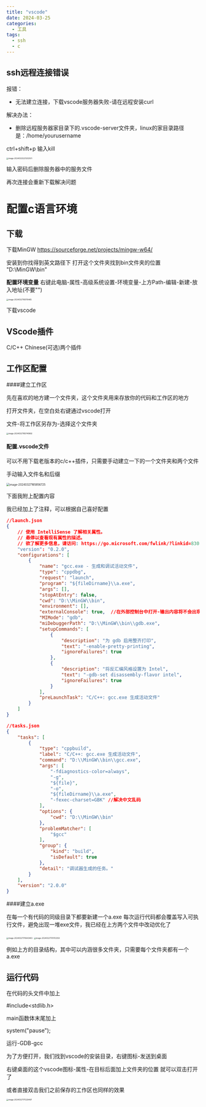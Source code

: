 ```yaml
---
title: "vscode"
date: 2024-03-25
categories:
  - 工具
tags:
  - ssh
  - c
---
```


## ssh远程连接错误

报错：

* 无法建立连接，下载vscode服务器失败-请在远程安装curl

解决办法：

- 删除远程服务器家目录下的.vscode-server文件夹，linux的家目录路径是：/home/yourusername

ctrl+shift+p 输入kill

<img src="./images/vscode.assets/image-20240325221202501-1737030837680-109-1737030861345-124.png" alt="image-20240325221202501" style="zoom:33%;" />

输入密码后删除服务器中的服务文件

再次连接会重新下载解决问题

# 配置c语言环境

## 下载

下载MinGW https://sourceforge.net/projects/mingw-w64/

安装到你找得到英文路径下 打开这个文件夹找到bin文件夹的位置 "D:\MinGW\bin"

**配置环境变量** 右键此电脑-属性-高级系统设置-环境变量-上方Path-编辑-新建-放入地址(不要"")

<img src="./images/vscode.assets/image-20240327165119465-1737030861345-112.png" alt="image-20240327165119465" style="zoom:33%;" />

下载vscode

## VScode插件

C/C++ Chinese(可选)两个插件

## 工作区配置

####建立工作区

先在喜欢的地方建一个文件夹，这个文件夹用来存放你的代码和工作区的地方

打开文件夹，在空白处右键通过vscode打开

文件-将工作区另存为-选择这个文件夹

<img src="./images/vscode.assets/image-20240327165740892-1737030861345-114.png" alt="image-20240327165740892" style="zoom:33%;" />

#### 配置.vscode文件

可以不用下载老版本的c/c++插件，只需要手动建立一下的一个文件夹和两个文件

手动输入文件名和后缀

<img src="./images/vscode.assets/image-20240327165856725-1737030861345-120.png" alt="image-20240327165856725" style="zoom: 50%;" />

下面我附上配置内容

我已经加上了注释，可以根据自己喜好配置

~~~json
//launch.json
{
    // 使用 IntelliSense 了解相关属性。 
    // 悬停以查看现有属性的描述。
    // 欲了解更多信息，请访问: https://go.microsoft.com/fwlink/?linkid=830387
    "version": "0.2.0",
    "configurations": [
        {
            "name": "gcc.exe - 生成和调试活动文件",
            "type": "cppdbg",
            "request": "launch",
            "program": "${fileDirname}\\a.exe",
            "args": [],
            "stopAtEntry": false,
            "cwd": "D:\\MinGW\\bin",
            "environment": [],
            "externalConsole": true,  //在外部控制台中打开-输出内容将不会出现在下方
            "MIMode": "gdb",
            "miDebuggerPath": "D:\\MinGW\\bin\\gdb.exe",
            "setupCommands": [
                {
                    "description": "为 gdb 启用整齐打印",
                    "text": "-enable-pretty-printing",
                    "ignoreFailures": true
                },
                {
                    "description": "将反汇编风格设置为 Intel",
                    "text": "-gdb-set disassembly-flavor intel",
                    "ignoreFailures": true
                }
            ],
            "preLaunchTask": "C/C++: gcc.exe 生成活动文件"
        }
    ]
}
~~~

~~~json
//tasks.json
{
    "tasks": [
        {
            "type": "cppbuild",
            "label": "C/C++: gcc.exe 生成活动文件",
            "command": "D:\\MinGW\\bin\\gcc.exe",
            "args": [
                "-fdiagnostics-color=always",
                "-g",
                "${file}",
                "-o",
                "${fileDirname}\\a.exe",
                "-fexec-charset=GBK" //解决中文乱码
            ],
            "options": {
                "cwd": "D:\\MinGW\\bin"
            },
            "problemMatcher": [
                "$gcc"
            ],
            "group": {
                "kind": "build",
                "isDefault": true
            },
            "detail": "调试器生成的任务。"
        }
    ],
    "version": "2.0.0"
}
~~~

####建立a.exe

在每一个有代码的同级目录下都要新建一个a.exe 每次运行代码都会覆盖写入可执行文件，避免出现一堆exe文件，我已经在上方两个文件中改动优化了

<img src="./images/vscode.assets/image-20240327170643483-1737030861345-116.png" alt="image-20240327170643483" style="zoom:33%;" />

<img src="./images/vscode.assets/image-20240327170703359-1737030861345-118.png" alt="image-20240327170703359" style="zoom:33%;" />

例如上方的目录结构，其中可以内涵很多文件夹，只需要每个文件夹都有一个a.exe

## 运行代码

在代码的头文件中加上

\#include<stdlib.h>

main函数体末尾加上

system("pause");



运行-GDB-gcc



为了方便打开，我们找到vscode的安装目录，右键图标-发送到桌面

右键桌面的这个vscode图标-属性-在目标后面加上文件夹的位置 就可以双击打开了

或者直接双击我们之前保存的工作区也同样的效果

<img src="./images/vscode.assets/image-20240327171229497-1737030861345-122.png" alt="image-20240327171229497" style="zoom:33%;" />
